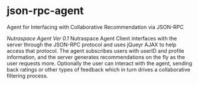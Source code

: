 json-rpc-agent
==============

Agent for Interfacing with Collaborative Recommendation via JSON-RPC

*Nutraspace Agent Ver 0.1*
Nutraspace Agent Client interfaces with the server through the JSON-RPC protocol and uses jQueyr AJAX to help
access that protocol. The agent subscribes users with userID and profile information, and the server
generates recommendations on the fly as the user requests more. Optionally the user can interact with the
agent, sending back ratings or other types of feedback which in turn drives a collaborative filtering process.
